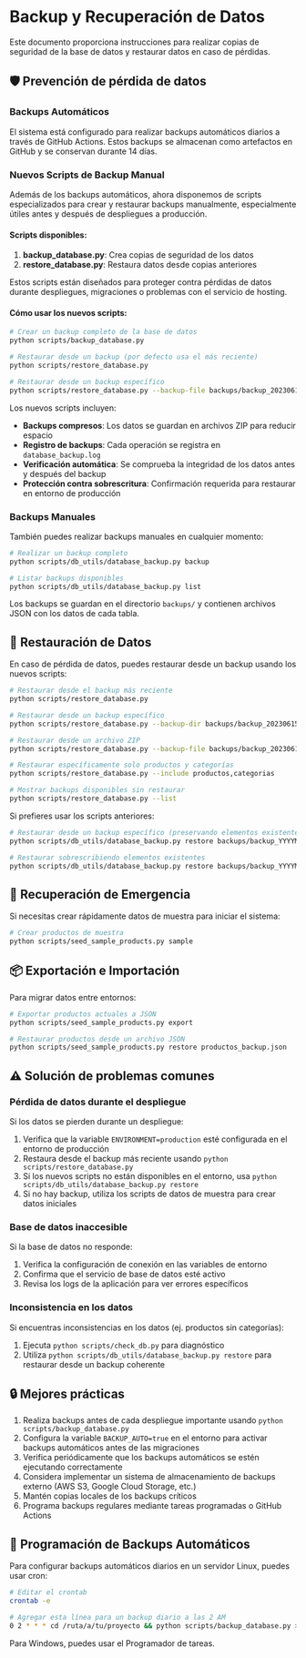 # Backup y Recuperación de Datos

Este documento proporciona instrucciones para realizar copias de seguridad de la base de datos y restaurar datos en caso de pérdidas.

## 🛡️ Prevención de pérdida de datos

### Backups Automáticos

El sistema está configurado para realizar backups automáticos diarios a través de GitHub Actions. Estos backups se almacenan como artefactos en GitHub y se conservan durante 14 días.

### Nuevos Scripts de Backup Manual

Además de los backups automáticos, ahora disponemos de scripts especializados para crear y restaurar backups manualmente, especialmente útiles antes y después de despliegues a producción.

#### Scripts disponibles:

1. **backup_database.py**: Crea copias de seguridad de los datos
2. **restore_database.py**: Restaura datos desde copias anteriores

Estos scripts están diseñados para proteger contra pérdidas de datos durante despliegues, migraciones o problemas con el servicio de hosting.

#### Cómo usar los nuevos scripts:

```bash
# Crear un backup completo de la base de datos
python scripts/backup_database.py

# Restaurar desde un backup (por defecto usa el más reciente)
python scripts/restore_database.py

# Restaurar desde un backup específico
python scripts/restore_database.py --backup-file backups/backup_20230615_123045.zip
```

Los nuevos scripts incluyen:

- **Backups compresos**: Los datos se guardan en archivos ZIP para reducir espacio
- **Registro de backups**: Cada operación se registra en `database_backup.log`
- **Verificación automática**: Se comprueba la integridad de los datos antes y después del backup
- **Protección contra sobrescritura**: Confirmación requerida para restaurar en entorno de producción

### Backups Manuales

También puedes realizar backups manuales en cualquier momento:

```bash
# Realizar un backup completo
python scripts/db_utils/database_backup.py backup

# Listar backups disponibles
python scripts/db_utils/database_backup.py list
```

Los backups se guardan en el directorio `backups/` y contienen archivos JSON con los datos de cada tabla.

## 🔄 Restauración de Datos

En caso de pérdida de datos, puedes restaurar desde un backup usando los nuevos scripts:

```bash
# Restaurar desde el backup más reciente
python scripts/restore_database.py

# Restaurar desde un backup específico
python scripts/restore_database.py --backup-dir backups/backup_20230615_123045

# Restaurar desde un archivo ZIP
python scripts/restore_database.py --backup-file backups/backup_20230615_123045.zip

# Restaurar específicamente solo productos y categorías
python scripts/restore_database.py --include productos,categorias

# Mostrar backups disponibles sin restaurar
python scripts/restore_database.py --list
```

Si prefieres usar los scripts anteriores:

```bash
# Restaurar desde un backup específico (preservando elementos existentes)
python scripts/db_utils/database_backup.py restore backups/backup_YYYYMMDD_HHMMSS

# Restaurar sobrescribiendo elementos existentes
python scripts/db_utils/database_backup.py restore backups/backup_YYYYMMDD_HHMMSS --force
```

## 🚨 Recuperación de Emergencia

Si necesitas crear rápidamente datos de muestra para iniciar el sistema:

```bash
# Crear productos de muestra
python scripts/seed_sample_products.py sample
```

## 📦 Exportación e Importación

Para migrar datos entre entornos:

```bash
# Exportar productos actuales a JSON
python scripts/seed_sample_products.py export

# Restaurar productos desde un archivo JSON
python scripts/seed_sample_products.py restore productos_backup.json
```

## ⚠️ Solución de problemas comunes

### Pérdida de datos durante el despliegue

Si los datos se pierden durante un despliegue:

1. Verifica que la variable `ENVIRONMENT=production` esté configurada en el entorno de producción
2. Restaura desde el backup más reciente usando `python scripts/restore_database.py`
3. Si los nuevos scripts no están disponibles en el entorno, usa `python scripts/db_utils/database_backup.py restore`
4. Si no hay backup, utiliza los scripts de datos de muestra para crear datos iniciales

### Base de datos inaccesible

Si la base de datos no responde:

1. Verifica la configuración de conexión en las variables de entorno
2. Confirma que el servicio de base de datos esté activo
3. Revisa los logs de la aplicación para ver errores específicos

### Inconsistencia en los datos

Si encuentras inconsistencias en los datos (ej. productos sin categorías):

1. Ejecuta `python scripts/check_db.py` para diagnóstico
2. Utiliza `python scripts/db_utils/database_backup.py restore` para restaurar desde un backup coherente

## 🔒 Mejores prácticas

1. Realiza backups antes de cada despliegue importante usando `python scripts/backup_database.py`
2. Configura la variable `BACKUP_AUTO=true` en el entorno para activar backups automáticos antes de las migraciones
3. Verifica periódicamente que los backups automáticos se estén ejecutando correctamente
4. Considera implementar un sistema de almacenamiento de backups externo (AWS S3, Google Cloud Storage, etc.)
5. Mantén copias locales de los backups críticos
6. Programa backups regulares mediante tareas programadas o GitHub Actions

## 📅 Programación de Backups Automáticos

Para configurar backups automáticos diarios en un servidor Linux, puedes usar cron:

```bash
# Editar el crontab
crontab -e

# Agregar esta línea para un backup diario a las 2 AM
0 2 * * * cd /ruta/a/tu/proyecto && python scripts/backup_database.py >> /var/log/backup.log 2>&1
```

Para Windows, puedes usar el Programador de tareas.
